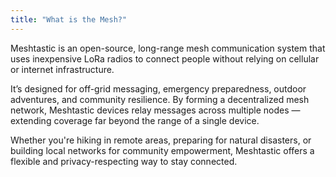```yaml
---
title: "What is the Mesh?"
---
```


Meshtastic is an open-source, long-range mesh communication system that uses inexpensive LoRa radios to connect people without relying on cellular or internet infrastructure.

It’s designed for off-grid messaging, emergency preparedness, outdoor adventures, and community resilience. By forming a decentralized mesh network, Meshtastic devices relay messages across multiple nodes — extending coverage far beyond the range of a single device.

Whether you're hiking in remote areas, preparing for natural disasters, or building local networks for community empowerment, Meshtastic offers a flexible and privacy-respecting way to stay connected.
